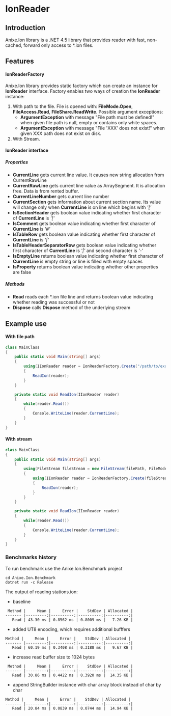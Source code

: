 # IonReader

## Introduction
Anixe.Ion library is a .NET 4.5 library that provides reader with fast, non-cached, forward only access to *.ion files. 

## Features
#### IonReaderFactory
Anixe.Ion library provides static factory which can create an instance for **IonReader** interface. Factory enables two ways of creation the **IonReader** instance:

1. With path to the file. File is opened with: **FileMode.Open**, **FileAccess.Read**, **FileShare.ReadWrite**. Possible argument exceptions:
   * **ArgumentException** with message "File path must be defined!" when given file path is null, empty or contains only white spaces.
   * **ArgumentException** with message "File 'XXX' does not exist!" when given XXX path does not exist on disk.
2. With Stream.

#### IonReader interface
##### Properties
* **CurrentLine** gets current line value. It causes new string allocation from CurrentRawLine 
* **CurrentRawLine** gets current line value as ArraySegment<char>. It is allocation free. Data is from rented buffer.
* **CurrentLineNumber** gets current line number
* **CurrentSection** gets information about current section name. Its value will change only when **CurrentLine** is on line which begins with *'['*
* **IsSectionHeader** gets boolean value indicating whether first character of **CurrentLine** is *'['*
* **IsComment** gets boolean value indicating whether first character of **CurrentLine** is *'#'*
* **IsTableRow** gets boolean value indicating whether first character of **CurrentLine** is *'|'*
* **IsTableHeaderSeparatorRow** gets boolean value indicating whether first character of **CurrentLine** is *'|'* and second character is *'-'*
* **IsEmptyLine** returns boolean value indicating whether first character of **CurrentLine** is empty string or line is filled with empty spaces
* **IsProperty** returns boolean value indicating whether other properties are false

##### Methods
* **Read** reads each *.ion file line and returns boolean value indicating whether reading was successful or not
* **Dispose** calls **Dispose** method of the underlying stream
 
## Example use
#### With file path
```c#
class MainClass
{
    public static void Main(string[] args)
    {
        using(IIonReader reader = IonReaderFactory.Create("/path/to/example.ion"))
        {
            ReadIon(reader);
        }
    }

    private static void ReadIon(IIonReader reader)
    {
        while(reader.Read())
        {
            Console.WriteLine(reader.CurrentLine);
        }
    }
}
```
#### With stream
```c#
class MainClass
{
    public static void Main(string[] args)
    {
        using(FileStream fileStream = new FileStream(filePath, FileMode.Open, FileAccess.Read, FileShare.ReadWrite))
        {
            using(IIonReader reader = IonReaderFactory.Create(fileStream))
            {
                ReadIon(reader);
            }
        }
    }

    private static void ReadIon(IIonReader reader)
    {
        while(reader.Read())
        {
            Console.WriteLine(reader.CurrentLine);
        }
    }
}
```

### Benchmarks history

To run benchmark use the Anixe.Ion.Benchmark project

```
cd Anixe.Ion.Benchmark
dotnet run -c Release
```

The output of reading stations.ion:

* baseline

```
 Method |     Mean |     Error |    StdDev | Allocated |
------- |---------:|----------:|----------:|----------:|
   Read | 43.30 ms | 0.8562 ms | 0.8009 ms |   7.26 KB |
```

* added UT8 encoding, which requires additional bufffers
```
Method |     Mean |     Error |    StdDev | Allocated |
------- |---------:|----------:|----------:|----------:|
   Read | 60.19 ms | 0.3408 ms | 0.3188 ms |   9.67 KB |
```

* increase read buffer size to 1024 bytes
```
 Method |     Mean |     Error |    StdDev | Allocated |
------- |---------:|----------:|----------:|----------:|
   Read | 30.86 ms | 0.4422 ms | 0.3920 ms |  14.35 KB |
```

* append StringBuilder instance with char array block instead of char by char
```
Method |     Mean |     Error |    StdDev | Allocated |
------- |---------:|----------:|----------:|----------:|
   Read | 20.84 ms | 0.0839 ms | 0.0744 ms |  14.94 KB |
```